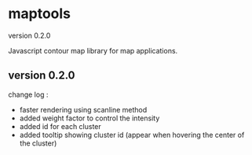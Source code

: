 # maptools
version 0.2.0

Javascript contour map library for map applications.

## version 0.2.0
change log :
  * faster rendering using scanline method
  * added weight factor to control the intensity
  * added id for each cluster
  * added tooltip showing cluster id (appear when hovering the center of the cluster)